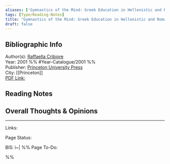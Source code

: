 ```yaml
---
aliases: ['Gymnastics of the Mind: Greek Education in Hellenistic and Roman Egypt']
tags: [Type/Reading-Notes]
title: "Gymnastics of the Mind: Greek Education in Hellenistic and Roman Egypt"
draft: false
---
```


## Bibliographic Info
Author(s): [Raffaella Cribiore](Raffaella-Cribiore.md)<br>
Year: 2001 %% #Year-Catalogue/2001 %%<br>
Publisher: [Princeton University Press](Princeton%20University%20Press)<br>
City: [[Princeton]]<br>
[PDF Link:]()<br>


## Reading Notes


## Overall Thoughts & Opinions


--- 
Links: 

Page Status: 

BIS: i~|
%%
Page To-Do:

%%





